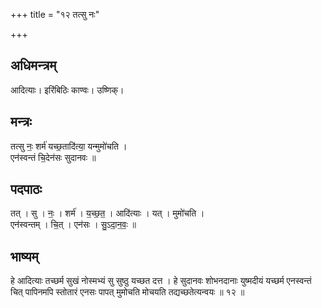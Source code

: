 +++
title = "१२ तत्सु नः"

+++
## अधिमन्त्रम्
आदित्याः। इरिंबिठिः काण्वः। उष्णिक्।

## मन्त्रः
तत्सु नः॒ शर्म॑ यच्छ॒तादि॑त्या॒ यन्मुमो॑चति ।  
एन॑स्वन्तं चि॒देन॑सः सुदानवः ॥

## पदपाठः
तत् । सु । नः॒ । शर्म॑ । य॒च्छ॒त॒ । आदि॑त्याः । यत् । मुमो॑चति ।  
एन॑स्वन्तम् । चि॒त् । एन॑सः । सु॒ऽदा॒न॒वः॒ ॥

## भाष्यम्
हे आदित्याः तच्छर्म सुखं नोस्मभ्यं सु सुष्ठु यच्छत दत्त । हे सुदानवः शोभनदानाः युष्मदीयं यच्छर्म एनस्वन्तं चित् पापिनमपि स्तोतारं एनसः पापत् मुमोचति मोचयति तद्यच्छतेत्यन्वयः ॥ १२ ॥